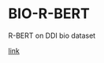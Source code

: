 # BIO-R-BERT

R-BERT on DDI bio dataset

[link](https://drive.google.com/open?id=18tsjjmXvw03D1o6VdzOzlELAJmTbdCFn)

